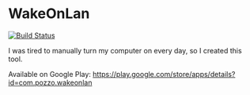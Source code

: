 # WakeOnLan

[![Build Status](https://travis-ci.org/Pozzoooo/WakeOnLan.svg?branch=master)](https://travis-ci.org/Pozzoooo/WakeOnLan)

I was tired to manually turn my computer on every day, so I created this tool.

Available on Google Play: https://play.google.com/store/apps/details?id=com.pozzo.wakeonlan
